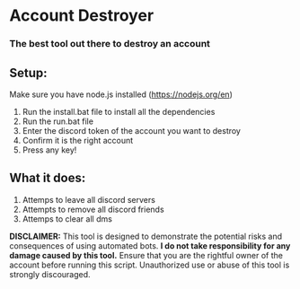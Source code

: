 # Account Destroyer
### The best tool out there to destroy an account

## Setup:
Make sure you have node.js installed (https://nodejs.org/en)

1. Run the install.bat file to install all the dependencies
2. Run the run.bat file
3. Enter the discord token of the account you want to destroy
4. Confirm it is the right account
5. Press any key!

## What it does:
1) Attemps to leave all discord servers
2) Attempts to remove all discord friends
3) Attemps to clear all dms


**DISCLAIMER:**
This tool is designed to demonstrate the potential risks and consequences of using automated bots. **I do not take responsibility for any damage caused by this tool.** Ensure that you are the rightful owner of the account before running this script. Unauthorized use or abuse of this tool is strongly discouraged.


